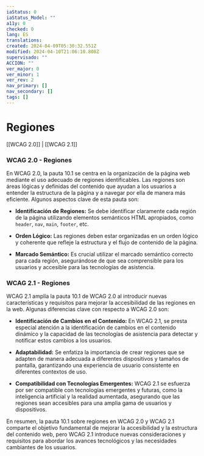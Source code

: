 ```yaml
---
iaStatus: 0
iaStatus_Model: ""
a11y: 0
checked: 0
lang: ES
translations: 
created: 2024-04-09T05:30:32.551Z
modified: 2024-04-10T21:06:10.808Z
supervisado: ""
ACCION: ""
ver_major: 0
ver_minor: 1
ver_rev: 2
nav_primary: []
nav_secondary: []
tags: []
---
```

# Regiones

[[WCAG 2.0]] | [[WCAG 2.1]]

### WCAG 2.0 - Regiones

En WCAG 2.0, la pauta 10.1 se centra en la organización de la página web mediante el uso adecuado de regiones identificables. Las regiones son áreas lógicas y definidas del contenido que ayudan a los usuarios a entender la estructura de la página y a navegar por ella de manera más eficiente. Algunos aspectos clave de esta pauta son:

- **Identificación de Regiones:** Se debe identificar claramente cada región de la página utilizando elementos semánticos HTML apropiados, como `header`, `nav`, `main`, `footer`, etc.
  
- **Orden Lógico:** Las regiones deben estar organizadas en un orden lógico y coherente que refleje la estructura y el flujo de contenido de la página.

- **Marcado Semántico:** Es crucial utilizar el marcado semántico correcto para cada región, asegurándose de que sea comprensible para los usuarios y accesible para las tecnologías de asistencia.

### WCAG 2.1 - Regiones

WCAG 2.1 amplía la pauta 10.1 de WCAG 2.0 al introducir nuevas características y requisitos para mejorar la accesibilidad de las regiones en la web. Algunas diferencias clave con respecto a WCAG 2.0 son:

- **Identificación de Cambios en el Contenido:** En WCAG 2.1, se presta especial atención a la identificación de cambios en el contenido dinámico y la capacidad de las tecnologías de asistencia para detectar y notificar estos cambios a los usuarios.

- **Adaptabilidad:** Se enfatiza la importancia de crear regiones que se adapten de manera adecuada a diferentes dispositivos y tamaños de pantalla, garantizando una experiencia de usuario consistente en diferentes contextos de uso.

- **Compatibilidad con Tecnologías Emergentes:** WCAG 2.1 se esfuerza por ser compatible con tecnologías emergentes y futuras, como la inteligencia artificial y la realidad aumentada, asegurando que las regiones sean accesibles para una amplia gama de usuarios y dispositivos.

En resumen, la pauta 10.1 sobre regiones en WCAG 2.0 y WCAG 2.1 comparte el objetivo fundamental de mejorar la accesibilidad y la estructura del contenido web, pero WCAG 2.1 introduce nuevas consideraciones y requisitos para abordar los avances tecnológicos y las necesidades cambiantes de los usuarios.